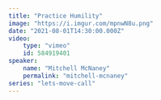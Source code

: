 ```yaml
---
title: "Practice Humility"
image: "https://i.imgur.com/mpnwN8u.png"
date: "2021-08-01T14:30:00.000Z"
video:
    type: "vimeo"
    id: 584919401
speaker:
    name: "Mitchell McNaney"
    permalink: "mitchell-mcnaney"
series: "lets-move-call"
---
```

